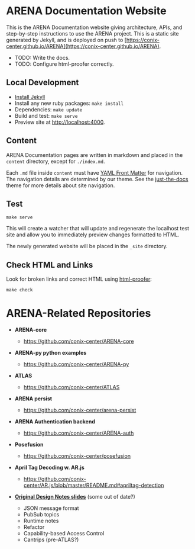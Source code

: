 # ARENA Documentation Website

This is the ARENA Documentation website giving architecture, APIs, and step-by-step instructions to use the ARENA project. This is a static site generated by Jekyll, and is deployed on push to [https://conix-center.github.io/ARENA](https://conix-center.github.io/ARENA).

- TODO: Write the docs.
- TODO: Configure html-proofer correctly.

## Local Development
* [Install Jekyll](https://jekyllrb.com/docs/installation)
* Install any new ruby packages: `make install`
* Dependencies: `make update`
* Build and test: `make serve`
* Preview site at [http://localhost:4000](http://localhost:4000).

## Content

ARENA Documentation pages are written in markdown and placed in the `content` directory, except for `./index.md`.

Each `.md` file inside `content` must have [YAML Front Matter](https://jekyllrb.com/docs/front-matter) for navigation. The navigation details are determined by our theme. See the [just-the-docs](https://pmarsceill.github.io/just-the-docs/docs/navigation-structure) theme for more details about site navigation.

## Test 

```shell
make serve
```

This will create a watcher that will update and regenerate the localhost test site and allow you to immediately preview changes formatted to HTML.

The newly generated website will be placed in the `_site` directory.

## Check HTML and Links

Look for broken links and correct HTML using [html-proofer](https://github.com/gjtorikian/html-proofer):

```shell
make check
```

# ARENA-Related Repositories

- **ARENA-core**
  - https://github.com/conix-center/ARENA-core

- **ARENA-py python examples**
  - https://github.com/conix-center/ARENA-py

- **ATLAS**
  - https://github.com/conix-center/ATLAS

- **ARENA persist**
  - https://github.com/conix-center/arena-persist

- **ARENA Authentication backend**
  - https://github.com/conix-center/ARENA-auth

- **Posefusion**
  - https://github.com/conix-center/posefusion

- **April Tag Decoding w. AR.js**
  - https://github.com/conix-center/AR.js/blob/master/README.md#apriltag-detection 

- **[Original Design Notes slides](https://docs.google.com/presentation/d/1dc1RdlGROBYj1zIoPR8HX_RBIKn8-KRmNZscXVrdIs0/edit?ts=5dbc423f#slide=id.g606e93cce1_1_14)** (some out of date?)
  - JSON message format
  - PubSub topics
  - Runtime notes
  - Refactor
  - Capability-based Access Control
  - Cantrips (pre-ATLAS?)
